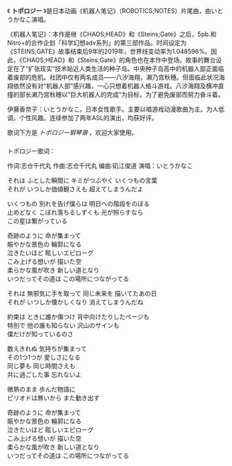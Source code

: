 

《 **トポロジー** 》是日本动画《机器人笔记》（ROBOTICS;NOTES）片尾曲，由いとうかなこ演唱。  
  
《机器人笔记》：本作是继《CHAOS;HEAD》和《Steins;Gate》之后，5pb.和Nitro+的合作企划「科学幻想adv系列」的第三部作品。时间设定为《STEINS;GATE》故事结束后9年的2019年，世界线变动率为1.048596%。因此，《CHAOS;HEAD》和《Steins;Gate》的角色也在本作中登场。故事的舞台设定在了“扩张现实”技术贴近人类生活的种子岛。中央种子岛高中的机器人部正面临着废部的危机。社团中仅有两名成员——八汐海翔，濑乃宫秋穗。但面临此状况海翔依然没有对“机器人部”感兴趣，一心只想着机器人格斗游戏。八汐海翔及横冲直撞的部长濑乃宫秋穗以“巨大机器人的完成”为目标，为了避免废部而努力奋斗着。  
  
伊藤香奈子：いとうかなこ，日本女性歌手。主要以唱游戏动漫歌曲为主。为人低调，个性风趣。连续参加了两年ASL的演出，均获好评。  
  
歌词下方是 _トポロジー钢琴谱_ ，欢迎大家使用。

###  
トポロジー歌词：

作词∶志仓千代丸 作曲∶志仓千代丸 编曲∶矶江俊道 演唱：いとうかなこ  
  
  
それは ふとした瞬間に キミがつぶやく いくつもの言葉  
それが いつしか価値観さえも 超えてしまうんだよ

いくつもの 別れを告げ僕らは 明日への階段をのぼる  
止めどなく こぼれ落ちるしずくも 光が照らすなら  
この星は繋がっている

奇跡のように 命が集まって  
賑やかな景色の 輪郭になる  
泣きたいほど 眩しいエピローグ  
こみ上げる想いが 描いた空  
柔らかな風が吹き 新しい道となり  
いつだってその道は この場所につながってる

それは 無邪気に手を取って 同じ未来を 描いてたあの日  
それが いつしか懐かしくなり 消えてしまうんだね

約束は ときに誰か傷つけ 背中向けたりしたページも  
特別で 他の誰も知らない 沢山のサインも  
僕だけが知っているのさ

数えきれぬ 気持ちが集まって  
その1つ1つが 愛しさになる  
同じ夢も 同じ時間さえも  
共に過ごした事 忘れないよ

微熱のまま 歩んだ物語に  
ピリオドは無いから また動き出す

奇跡のように 命が集まって  
賑やかな景色の 輪郭になる  
泣きたいほど 眩しいエピローグ  
こみ上げる想いが 描いた空  
柔らかな風が吹き 新しい道となり  
いつだってその道は この場所につながってる

  
  

